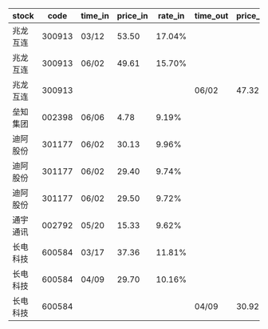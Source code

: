 |stock|code|time_in|price_in|rate_in|time_out|price_out|rate_out|person|
|---|---|---|---|---|---|---|---|---|
|兆龙互连|300913|03/12|53.50|17.04%||||张浩|
|兆龙互连|300913|06/02|49.61|15.70%||||张浩|
|兆龙互连|300913||||06/02|47.32|10.04%|张浩|
|垒知集团|002398|06/06|4.78|9.19%||||张浩|
|迪阿股份|301177|06/02|30.13|9.96%||||王军|
|迪阿股份|301177|06/02|29.40|9.74%||||王军|
|迪阿股份|301177|06/02|29.50|9.72%||||王军|
|通宇通讯|002792|05/20|15.33|9.62%||||张浩|
|长电科技|600584|03/17|37.36|11.81%||||张浩|
|长电科技|600584|04/09|29.70|10.16%||||张浩|
|长电科技|600584||||04/09|30.92|10.41%|张浩|
